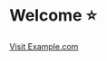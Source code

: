 
<html>
   <head>
      <meta http-equiv='cache-control' content='no-cache'> 
      <meta http-equiv='expires' content='0'> 
       <meta http-equiv='pragma' content='no-cache'>
   
   </head>
   <body>
      <h1>Welcome ⭐️</h1>
    <a href="https://github.com/enprojects/Books/blob/main/Cracking%20the%20Coding%20Interview%2C%206th%20Edition%20189.pdf">Visit Example.com</a>
   </body>
</html>


